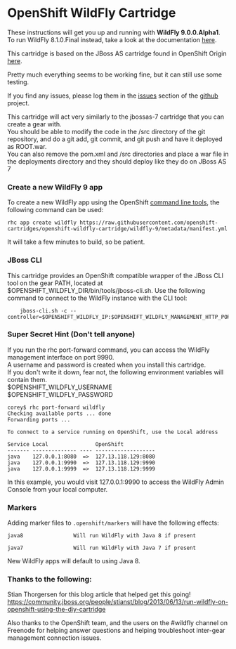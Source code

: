 # OpenShift WildFly Cartridge

These instructions will get you up and running with **WildFly 9.0.0.Alpha1**. To run WildFly 8.1.0.Final instead, take a look at the documentation [here](https://github.com/openshift-cartridges/openshift-wildfly-cartridge/tree/wildfly-8).

This cartridge is based on the JBoss AS cartridge found in OpenShift Origin [here](https://github.com/openshift/origin-server/tree/master/cartridges/openshift-origin-cartridge-jbossas).  

Pretty much everything seems to be working fine, but it can still use some testing.  

If you find any issues, please log them in the [issues](https://github.com/openshift-cartridges/openshift-wildfly-cartridge/issues) section of the [github](https://github.com/openshift-cartridges/openshift-wildfly-cartridge) project.  

This cartridge will act very similarly to the jbossas-7 cartridge that you can create a gear with.  
You should be able to modify the code in the /src directory of the git repository, and do a git add, git commit, and git push and have it deployed as ROOT.war.  
You can also remove the pom.xml and /src directories and place a war file in the deployments directory and they should deploy like they do on JBoss AS 7  

### Create a new WildFly 9 app

To create a new WildFly app using the OpenShift [command line tools](https://www.openshift.com/get-started), the following command can be used:

	rhc app create wildfly https://raw.githubusercontent.com/openshift-cartridges/openshift-wildfly-cartridge/wildfly-9/metadata/manifest.yml
	
It will take a few minutes to build, so be patient.

### JBoss CLI

This cartridge provides an OpenShift compatible wrapper of the JBoss CLI tool on the gear PATH, located at $OPENSHIFT_WILDFLY_DIR/bin/tools/jboss-cli.sh. Use the following command to connect to the WildFly instance with the CLI tool:

        jboss-cli.sh -c --controller=$OPENSHIFT_WILDFLY_IP:$OPENSHIFT_WILDFLY_MANAGEMENT_HTTP_PORT

### Super Secret Hint (Don't tell anyone)

If you run the rhc port-forward command, you can access the WildFly management interface on port 9990.  
A username and password is created when you install this cartridge.  
If you don't write it down, fear not, the following environment variables will contain them.  
$OPENSHIFT_WILDFLY_USERNAME  
$OPENSHIFT_WILDFLY_PASSWORD

	corey$ rhc port-forward wildfly
	Checking available ports ... done
	Forwarding ports ...

	To connect to a service running on OpenShift, use the Local address

	Service Local               OpenShift
	------- -------------- ---- -------------------
	java    127.0.0.1:8080  =>  127.13.118.129:8080
	java    127.0.0.1:9990  =>  127.13.118.129:9990
	java    127.0.0.1:9999  =>  127.13.118.129:9999
	
In this example, you would visit 127.0.0.1:9990 to access the WildFly Admin Console from your local computer.

### Markers

Adding marker files to `.openshift/markers` will have the following effects:

    java8                Will run WildFly with Java 8 if present

    java7                Will run WildFly with Java 7 if present

New WildFly apps will default to using Java 8.

### Thanks to the following:
Stian Thorgersen for this blog article that helped get this going!
https://community.jboss.org/people/stianst/blog/2013/06/13/run-wildfly-on-openshift-using-the-diy-cartridge

Also thanks to the OpenShift team, and the users on the #wildfly channel on Freenode for helping answer questions and helping troubleshoot inter-gear management connection issues.


